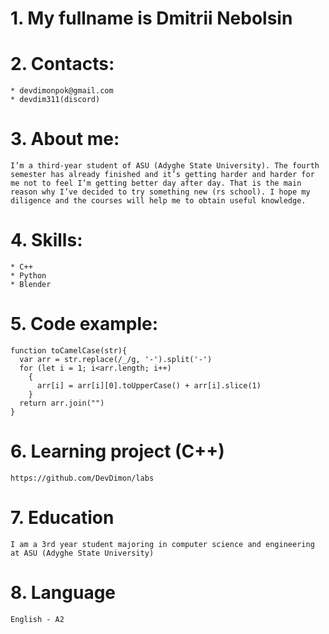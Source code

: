 # 1. My fullname is Dmitrii Nebolsin #

# 2. Contacts: #
	* devdimonpok@gmail.com
	* devdim311(discord)

# 3. About me: # 
    I’m a third-year student of ASU (Adyghe State University). The fourth semester has already finished and it’s getting harder and harder for me not to feel I’m getting better day after day. That is the main reason why I’ve decided to try something new (rs school). I hope my diligence and the courses will help me to obtain useful knowledge.

# 4. Skills: #
	* C++
	* Python
	* Blender

# 5. Code example: #
```
function toCamelCase(str){
  var arr = str.replace(/_/g, '-').split('-')
  for (let i = 1; i<arr.length; i++)
    {
      arr[i] = arr[i][0].toUpperCase() + arr[i].slice(1)
    }
  return arr.join("")
}
```
# 6. Learning project (C++) #
    https://github.com/DevDimon/labs

# 7. Education #
    I am a 3rd year student majoring in computer science and engineering at ASU (Adyghe State University) 

# 8. Language #
    English - A2